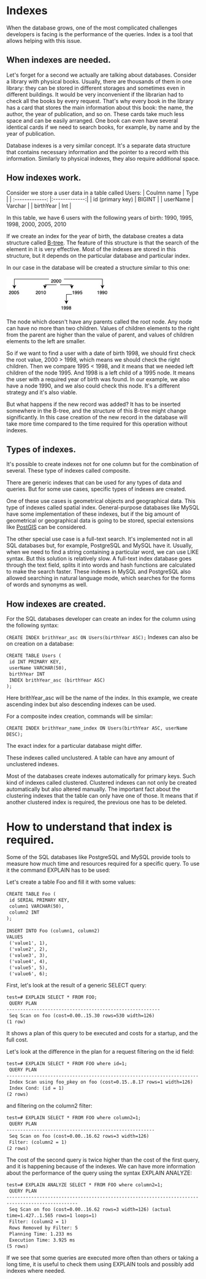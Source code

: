 # Indexes

When the database grows, one of the most complicated challenges developers is facing is the performance of the queries. Index is a tool that allows helping with this issue. 

## When indexes are needed.

Let's forget for a second we actually are talking about databases. Consider a library with physical books. Usually, there are thousands of them in one library: they can be stored in different storages and sometimes even in different buildings. It would be very inconvenient if the librarian had to check all the books by every request. That's why every book in the library has a card that stores the main information about this book: the name, the author, the year of publication, and so on. These cards take much less space and can be easily arranged. One book can even have several identical cards if we need to search books, for example, by name and by the year of publication. 

Database indexes is a very similar concept. It's a separate data structure that contains necessary information and the pointer to a record with this information. Similarly to physical indexes, they also require additional space. 


## How indexes work. 

Consider we store a user data in a table called Users: 
| Coulmn name | Type | 
| :-------------: |:-------------:|
| id (primary key) | BIGINT | 
| userName | Varchar | 
| birthYear | Int |

In this table, we have 6 users with the following years of birth: 1990, 1995, 1998, 2000, 2005, 2010

If we create an index for the year of birth, the database creates a data structure called [B-tree](https://en.wikipedia.org/wiki/B-tree). The feature of this structure is that the search of the element in it is very effective. Most of the indexes are stored in this structure, but it depends on the particular database and particular index. 

In our case in the database will be created a structure similar to this one: 

![btree](btree.jpg)

The node which doesn't have any parents called the root node. Any node can have no more than two children. Values of children elements to the right from the parent are higher than the value of parent, and values of children elements to the left are smaller. 

So if we want to find a user with a date of birth 1998, we should first check the root value, 2000 > 1998, which means we should check the right children. Then we compare 1995 < 1998, and it means that we needed left children of the node 1995. And 1998 is a left child of a 1995 node. It means the user with a required year of birth was found.
In our example, we also have a node 1990, and we also could check this node. It's a different strategy and it's also viable. 

But what happens if the new record was added? It has to be inserted somewhere in the B-tree, and the structure of this B-tree might change significantly. In this case creation of the new record in the database will take more time compared to the time required for this operation without indexes. 

## Types of indexes. 

It's possible to create indexes not for one column but for the combination of several. These type of indexes called composite. 

There are generic indexes that can be used for any types of data and queries. But for some use cases, specific types of indexes are created. 

One of these use cases is geometrical objects and geographical data. This type of indexes called spatial index. General-purpose databases like MySQL have some implementation of these indexes, but if the big amount of geometrical or geographical data is going to be stored, special extensions like [PostGIS](https://postgis.net) can be considered. 

The other special use case is a full-text search. It's implemented not in all SQL databases but, for example, PostgreSQL and MySQL have it. Usually, when we need to find a string containing a particular word, we can use LIKE syntax. But this solution is relatively slow. A full-text index database goes through the text field, splits it into words and hash functions are calculated to make the search faster. These indexes in MySQL and PostgreSQL also allowed searching in natural language mode, which searches for the forms of words and synonyms as well.


## How indexes are created. 

For the SQL databases developer can create an index for the column using the following syntax: 

```CREATE INDEX brithYear_asc ON Users(birthYear ASC);```
Indexes can also be on creation on a database: 
```
CREATE TABLE Users (
 id INT PRIMARY KEY,
 userName VARCHAR(50),
 birthYear INT
 INDEX brithYear_asc (birthYear ASC)
);
```

Here brithYear_asc will be the name of the index. 
In this example, we create ascending index but also descending indexes can be used. 

For a composite index creation, commands will be similar: 

```
CREATE INDEX brithYear_name_index ON Users(birthYear ASC, userName DESC);
```
The exact index for a particular database might differ.

These indexes called unclustered. A table can have any amount of unclustered indexes. 

Most of the databases create indexes automatically for primary keys. Such kind of indexes called clustered. Clustered indexes can not only be created automatically but also altered manually. The important fact about the clustering indexes that the table can only have one of those. It means that if another clustered index is required, the previous one has to be deleted. 

# How to understand that index is required. 

Some of the SQL databases like PostgreSQL and MySQL provide tools to measure how much time and resources required for a specific query. To use it the command EXPLAIN has to be used: 

Let's create a table Foo and fill it with some values: 
```
CREATE TABLE Foo (
 id SERIAL PRIMARY KEY,
 column1 VARCHAR(50),
 column2 INT
);

INSERT INTO Foo (column1, column2)
VALUES
 ('value1', 1),
 ('value2', 2),
 ('value3', 3),
 ('value4', 4),
 ('value5', 5),
 ('value6', 6);
```

First, let's look at the result of a generic SELECT query: 
```
test=# EXPLAIN SELECT * FROM FOO;
 QUERY PLAN 
--------------------------------------------------------
 Seq Scan on foo (cost=0.00..15.30 rows=530 width=126)
(1 row)
```
It shows a plan of this query to be executed and costs for a startup, and the full cost. 

Let's look at the difference in the plan for a request filtering on the id field: 

```
test=# EXPLAIN SELECT * FROM FOO where id=1;
 QUERY PLAN 
----------------------------------------------------------------------
 Index Scan using foo_pkey on foo (cost=0.15..8.17 rows=1 width=126)
 Index Cond: (id = 1)
(2 rows)
``` 
and filtering on the column2 filter:

```
test=# EXPLAIN SELECT * FROM FOO where column2=1;
 QUERY PLAN 
------------------------------------------------------
 Seq Scan on foo (cost=0.00..16.62 rows=3 width=126)
 Filter: (column2 = 1)
(2 rows)

```
The cost of the second query is twice higher than the cost of the first query, and it is happening because of the indexes. 
We can have more information about the performance of the query using the syntax EXPLAIN ANALYZE:

```
test=# EXPLAIN ANALYZE SELECT * FROM FOO where column2=1;
 QUERY PLAN 
------------------------------------------------------------------------------------------------
 Seq Scan on foo (cost=0.00..16.62 rows=3 width=126) (actual time=1.427..1.565 rows=1 loops=1)
 Filter: (column2 = 1)
 Rows Removed by Filter: 5
 Planning Time: 1.233 ms
 Execution Time: 3.925 ms
(5 rows)
```

If we see that some queries are executed more often than others or taking a long time, it is useful to check them using EXPLAIN tools and possibly add indexes where needed.
